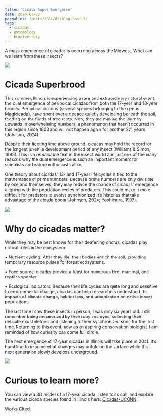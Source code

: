 ```yaml
---
title: 'Cicada Super Emergence'
date: 2024-05-25
permalink: /posts/2024/05/blog-post-1/
tags:
  - cicadas
  - entomology
  - biodiversity
---
```

A mass emergence of cicadas is occurring across the Midwest. What can we learn from these insects?

![](/images/17year_cicada.png)

Cicada Superbrood
======
This summer, Illinois is experiencing a rare and extraordinary natural event: the dual emergence of periodical cicadas from both the 17-year and 13-year broods. Periodical cicadas (several species belonging to the genus Magicicada), have spent over a decade quietly developing beneath the soil, feeding on the fluids of tree roots. Now, they are making the journey upwards in overwhelming numbers, a phenomenon that hasn’t occurred in this region since 1803 and will not happen again for another 221 years (Johnson, 2024). 

Despite their fleeting time above ground, cicadas may hold the record for the longest juvenile development period of any insect (Williams & Simon, 1995). This is a remarkable feat in the insect world and just one of the many reasons why the dual emergence is such an important moment for scientists and nature enthusiasts alike.

One theory about cicadas’ 13- and 17-year life cycles is tied to the mathematics of prime numbers. Because prime numbers are only divisible by one and themselves, they may reduce the chance of cicadas’ emergence aligning with the population cycles of predators. This could make it more difficult for predators to evolve synchronized life histories that take advantage of the cicada boom (Johnson, 2024; Yoshimura, 1997).

![](/images/cicada_fig.jpg)

Why do cicadas matter?
======
While they may be best known for their deafening chorus, cicadas play critical roles in the ecosystem:

•	Nutrient cycling: After they die, their bodies enrich the soil, providing temporary resource pulses for forest ecosystems.

•	Food source: cicadas provide a feast for numerous bird, mammal, and reptiles species.

•	Ecological indicators: Because their life cycles are quite long and sensitive to environmental change, cicadas can help researchers understand the impacts of climate change, habitat loss, and urbanization on native insect populations.

The last time I saw these insects in person, I was only six years old. I still remember being mesmerized by their ruby-red eyes, collecting their delicate exoskeletons, and listening to their synchronized song for the first time. Returning to this event, now as an aspiring conservation biologist, I am reminded of how curiosity can come full circle. 

The next emergence of 17-year cicadas in Illinois will take place in 2041. It’s humbling to imagine what changes may unfold on the surface while this next generation slowly develops underground.

![](/images/cicada.jpg)

Curious to learn more?
======
You can view a 3D model of a 17-year cicada, listen to its call, and explore the various cicada species found in Illinois here: [Cicadas-UCONN](https://cicadas.uconn.edu/species/m_septendecim/).

[Works Cited](/files/cicada_refs.pdf)
